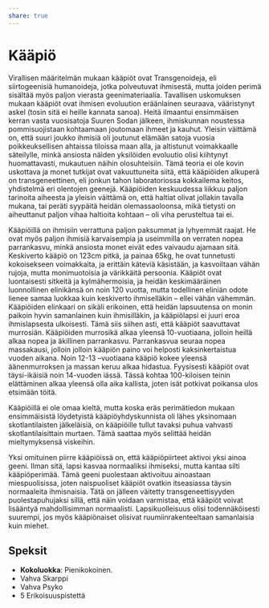 ```yaml
---
share: true
---
```

# Kääpiö

Virallisen määritelmän mukaan kääpiöt ovat Transgenoideja, eli siirtogeenisiä humanoideja, jotka polveutuvat ihmisestä, mutta joiden perimä sisältää myös paljon vierasta geenimateriaalia. Tavallisen uskomuksen mukaan kääpiöt ovat ihmisen evoluution eräänlainen seuraava, vääristynyt askel (tosin sitä ei heille kannata sanoa). Heitä ilmaantui ensimmäisen kerran vasta vuosisatoja Suuren Sodan jälkeen, ihmiskunnan noustessa pommisuojistaan kohtaamaan joutomaan ihmeet ja kauhut. Yleisin väittämä on, että suuri joukko ihmisiä oli joutunut elämään satoja vuosia poikkeuksellisen ahtaissa tiloissa maan alla, ja altistunut voimakkaalle säteilylle, minkä ansiosta näiden yksilöiden evoluutio olisi kiihtynyt huomattavasti, mukautuen näihin olosuhteisiin. Tämä teoria ei ole kovin uskottava ja monet tutkijat ovat vakuuttuneita siitä, että kääpiöiden alkuperä on transgeneettinen, eli jonkun tahon laboratoriossa kokkailema keitos, yhdistelmä eri olentojen geenejä. Kääpiöiden keskuudessa liikkuu paljon tarinoita aiheesta ja yleisin väittämä on, että haltiat olivat jollakin tavalla mukana, tai peräti syypäitä heidän olemassaoloonsa, mikä tietysti on aiheuttanut paljon vihaa haltioita kohtaan – oli viha perusteltua tai ei.


Kääpiöillä on ihmisiin verrattuna paljon paksummat ja lyhyemmät raajat. He ovat myös paljon ihmisiä karvaisempia ja useimmilla on verraten nopea parrankasvu, minkä ansiosta monet eivät edes vaivaudu ajamaan sitä. Keskiverto kääpiö on 123cm pitkä, ja painaa 65kg, he ovat tunnetusti kokoisekseen voimakkaita, ja erittäin käteviä käsistään, ja kasvoiltaan vähän rujoja, mutta monimuotoisia ja värikkäitä persoonia. Kääpiöt ovat luontaisesti sitkeitä ja kylmähermoisia, ja heidän keskimääräinen luonnollinen elinikänsä on noin 120 vuotta, mutta todellinen eliniän odote lienee samaa luokkaa kuin keskiverto ihmiselläkin – ellei vähän vähemmän. Kääpiöiden elinkaari on sikäli erikoinen, että heidän lapsuutensa on monin paikoin hyvin samanlainen kuin ihmisilläkin, ja kääpiölapsi ei juuri eroa ihmislapsesta ulkoisesti. Tämä siis siihen asti, että kääpiöt saavuttavat murrosiän. Kääpiöiden murrosikä alkaa yleensä 10-vuotiaana, jolloin heillä alkaa nopea ja äkillinen parrankasvu. Parrankasvua seuraa nopea massakausi, jolloin jolloin kääpiön paino voi helposti kaksinkertaistua vuoden aikana. Noin 12-13 –vuotiaana kääpiö kokee yleensä äänenmurroksen ja massan keruu alkaa hidastua. Fyysisesti kääpiöt ovat täysi-ikäisiä noin 14-vuoden iässä. Tässä kohtaa 100-kiloisen teinin elättäminen alkaa yleensä olla aika kallista, joten isät potkivat poikansa ulos etsimään töitä.

Kääpiöillä ei ole omaa kieltä, mutta koska eräs perimätiedon mukaan ensimmäisistä löydetyistä kääpiöyhdyskunnista oli lähes yksinomaan skotlantilaisten jälkeläisiä, on kääpiöille tullut tavaksi puhua vahvasti skotlantilaisittain murtaen. Tämä saattaa myös selittää heidän mieltymyksensä viskeihin.


Yksi omituinen piirre kääpiöissä on, että kääpiöpiirteet aktivoi yksi ainoa geeni. Ilman sitä, lapsi kasvaa normaaliksi ihmiseksi, mutta kantaa silti kääpiöperimää. Tämä geeni puolestaan aktivoituu ainoastaan miespuolisissa, joten naispuoliset kääpiöt ovatkin itseasiassa täysin normaaleita ihmisnaisia. Tätä on jälleen väitetty transgeneettisyyden puolestapuhujaksi sillä, että näin voidaan varmistaa, että kääpiöt voivat lisääntyä mahdollisimman normaalisti. Lapsikuolleisuus olisi todennäköisesti suurempi, jos myös kääpiönaiset olisivat ruumiinrakenteeltaan samanlaisia kuin miehet.

## Speksit

- **Kokoluokka**: Pienikokoinen.
- Vahva Skarppi
- Vahva Psyko
- 5 Erikoisuuspistettä
